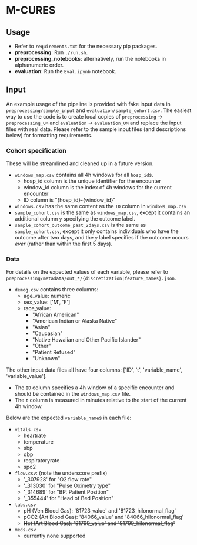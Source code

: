 # M-CURES

## Usage
- Refer to `requirements.txt` for the necessary pip packages. 
- **preprocessing**: Run `./run.sh`.
- **preprocessing_notebooks**: alternatively, run the notebooks in alphanumeric order. 
- **evaluation**: Run the `Eval.ipynb` notebook. 

## Input
An example usage of the pipeline is provided with fake input data in `preprocessing/sample_input` and `evaluation/sample_cohort.csv`. The easiest way to use the code is to create local copies of `preprocessing` -> `preprocessing_UM` and `evaluation` -> `evaluation_UM` and replace the input files with real data. Please refer to the sample input files (and descriptions below) for formatting requirements. 


### Cohort specification
These will be streamlined and cleaned up in a future version. 
- `windows_map.csv` contains all 4h windows for all `hosp_id`s. 
    - hosp_id column is the unique identifier for the encounter
    - window_id column is the index of 4h windows for the current encounter
    - ID column is "{hosp_id}-{window_id}"
- `windows.csv` has the same content as the `ID` column in `windows_map.csv`
- `sample_cohort.csv` is the same as `windows_map.csv`, except it contains an additional column `y` specifying the outcome label. 
- `sample_cohort_outcome_past_2days.csv` is the same as `sample_cohort.csv`, except it only contains individuals who have the outcome after two days, and the `y` label specifies if the outcome occurs _ever_ (rather than within the first 5 days). 


### Data
For details on the expected values of each variable, please refer to `preprocessing/metadata/out_*/{discretization|feature_names}.json`. 

- `demog.csv` contains three columns:
    - age_value: numeric
    - sex_value: ['M', 'F']
    - race_value: 
        - "African American"
        - "American Indian or Alaska Native"
        - "Asian"
        - "Caucasian"
        - "Native Hawaiian and Other Pacific Islander"
        - "Other"
        - "Patient Refused"
        - "Unknown"

The other input data files all have four columns: ['ID', 't', 'variable_name', 'variable_value']. 
- The `ID` column specifies a 4h window of a specific encounter and should be contained in the `windows_map.csv` file. 
- The `t` column is measured in minutes relative to the start of the current 4h window. 

Below are the expected `variable_name`s in each file:
- `vitals.csv`
    - heartrate
    - temperature
    - sbp
    - dbp
    - respiratoryrate
    - spo2
- `flow.csv`: (note the underscore prefix)
    - '_307928' for "O2 flow rate"
    - '_313030' for "Pulse Oximetry type"
    - '_314689' for "BP: Patient Position"
    - '_355444' for "Head of Bed Position"
- `labs.csv`
    - pH (Ven Blood Gas): '81723_value' and '81723_hilonormal_flag'
    - pCO2 (Art Blood Gas): '84066_value' and '84066_hilonormal_flag'
    - ~~Hct (Art Blood Gas): '81799_value' and '81799_hilonormal_flag'~~
- `meds.csv`
    - currently none supported
